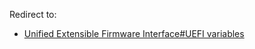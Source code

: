 Redirect to:

*   [Unified Extensible Firmware Interface#UEFI variables](/index.php/Unified_Extensible_Firmware_Interface#UEFI_variables "Unified Extensible Firmware Interface")